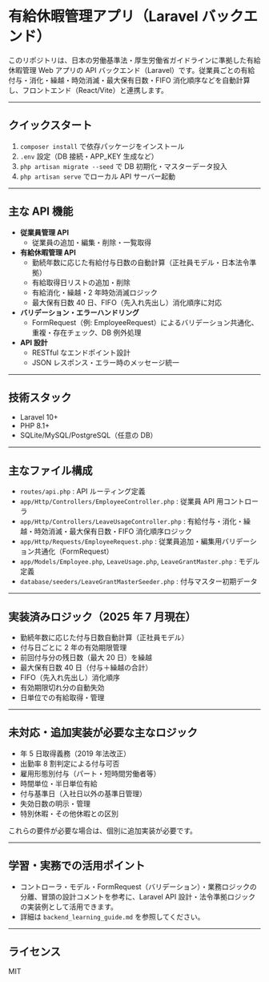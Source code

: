 # 有給休暇管理アプリ（Laravel バックエンド）

このリポジトリは、日本の労働基準法・厚生労働省ガイドラインに準拠した有給休暇管理 Web アプリの API バックエンド（Laravel）です。従業員ごとの有給付与・消化・繰越・時効消滅・最大保有日数・FIFO 消化順序などを自動計算し、フロントエンド（React/Vite）と連携します。

---

## クイックスタート

1. `composer install` で依存パッケージをインストール
2. `.env` 設定（DB 接続・APP_KEY 生成など）
3. `php artisan migrate --seed` で DB 初期化・マスターデータ投入
4. `php artisan serve` でローカル API サーバー起動

---

## 主な API 機能

-   **従業員管理 API**
    -   従業員の追加・編集・削除・一覧取得
-   **有給休暇管理 API**
    -   勤続年数に応じた有給付与日数の自動計算（正社員モデル・日本法令準拠）
    -   有給取得日リストの追加・削除
    -   有給消化・繰越・2 年時効消滅ロジック
    -   最大保有日数 40 日、FIFO（先入れ先出し）消化順序に対応
-   **バリデーション・エラーハンドリング**
    -   FormRequest（例: EmployeeRequest）によるバリデーション共通化、重複・存在チェック、DB 例外処理
-   **API 設計**
    -   RESTful なエンドポイント設計
    -   JSON レスポンス・エラー時のメッセージ統一

---

## 技術スタック

-   Laravel 10+
-   PHP 8.1+
-   SQLite/MySQL/PostgreSQL（任意の DB）

---

## 主なファイル構成

-   `routes/api.php` : API ルーティング定義
-   `app/Http/Controllers/EmployeeController.php` : 従業員 API 用コントローラ
-   `app/Http/Controllers/LeaveUsageController.php` : 有給付与・消化・繰越・時効消滅・最大保有日数・FIFO 消化順序ロジック
-   `app/Http/Requests/EmployeeRequest.php` : 従業員追加・編集用バリデーション共通化（FormRequest）
-   `app/Models/Employee.php`, `LeaveUsage.php`, `LeaveGrantMaster.php` : モデル定義
-   `database/seeders/LeaveGrantMasterSeeder.php` : 付与マスター初期データ

---

## 実装済みロジック（2025 年 7 月現在）

-   勤続年数に応じた付与日数自動計算（正社員モデル）
-   付与日ごとに 2 年の有効期限管理
-   前回付与分の残日数（最大 20 日）を繰越
-   最大保有日数 40 日（付与＋繰越の合計）
-   FIFO（先入れ先出し）消化順序
-   有効期限切れ分の自動失効
-   日単位での有給取得・管理

---

## 未対応・追加実装が必要な主なロジック

-   年 5 日取得義務（2019 年法改正）
-   出勤率 8 割判定による付与可否
-   雇用形態別付与（パート・短時間労働者等）
-   時間単位・半日単位有給
-   付与基準日（入社日以外の基準日管理）
-   失効日数の明示・管理
-   特別休暇・その他休暇との区別

これらの要件が必要な場合は、個別に追加実装が必要です。

---

## 学習・実務での活用ポイント

-   コントローラ・モデル・FormRequest（バリデーション）・業務ロジックの分離、冒頭の設計コメントを参考に、Laravel API 設計・法令準拠ロジックの実装例として活用できます。
-   詳細は `backend_learning_guide.md` を参照してください。

---

## ライセンス

MIT

